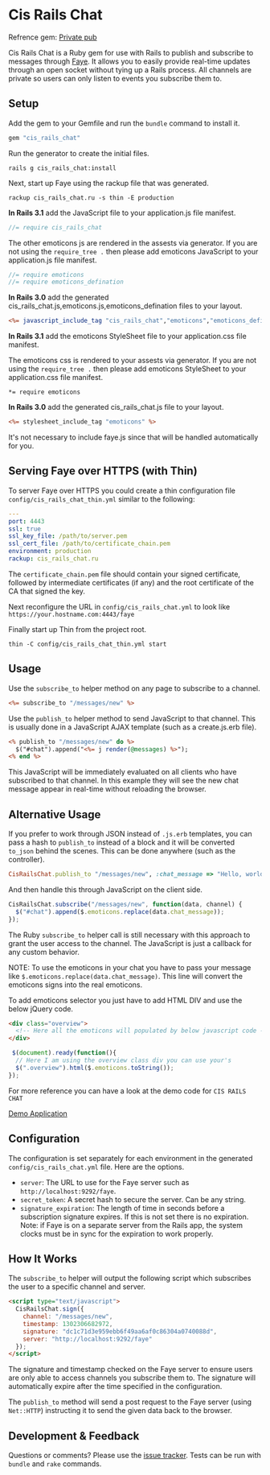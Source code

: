# Cis Rails Chat
Refrence gem: [Private pub](https://github.com/ryanb/private_pub)

Cis Rails Chat is a Ruby gem for use with Rails to publish and subscribe to messages through [Faye](http://faye.jcoglan.com/). It allows you to easily provide real-time updates through an open socket without tying up a Rails process. All channels are private so users can only listen to events you subscribe them to.

## Setup

Add the gem to your Gemfile and run the `bundle` command to install it.

```ruby
gem "cis_rails_chat"
```

Run the generator to create the initial files.

```
rails g cis_rails_chat:install
```

Next, start up Faye using the rackup file that was generated.

```
rackup cis_rails_chat.ru -s thin -E production
```

**In Rails 3.1** add the JavaScript file to your application.js file manifest. 

```javascript
//= require cis_rails_chat
```
The other emoticons js are rendered in the assests via generator. If you are not using the `require_tree .` then please add emoticons JavaScript to your application.js file manifest.

```javascript
//= require emoticons
//= require emoticons_defination
```

**In Rails 3.0** add the generated cis_rails_chat.js,emoticons.js,emoticons_defination files to your layout.

```rhtml
<%= javascript_include_tag "cis_rails_chat","emoticons","emoticons_defination" %>
```

**In Rails 3.1** add the emoticons StyleSheet file to your application.css file manifest. 

The emoticons css is rendered to your assests via generator. If you are not using the `require_tree .` then please add emoticons StyleSheet to your application.css file manifest.

```stylesheet
*= require emoticons
```

**In Rails 3.0** add the generated cis_rails_chat.js file to your layout.

```rhtml
<%= stylesheet_include_tag "emoticons" %>
```


It's not necessary to include faye.js since that will be handled automatically for you.

## Serving Faye over HTTPS (with Thin)

To server Faye over HTTPS you could create a thin configuration file `config/cis_rails_chat_thin.yml` similar to the following:

```yaml
---
port: 4443
ssl: true
ssl_key_file: /path/to/server.pem
ssl_cert_file: /path/to/certificate_chain.pem
environment: production
rackup: cis_rails_chat.ru
```

The `certificate_chain.pem` file should contain your signed certificate, followed by intermediate certificates (if any) and the root certificate of the CA that signed the key.

Next reconfigure the URL in `config/cis_rails_chat.yml` to look like `https://your.hostname.com:4443/faye`

Finally start up Thin from the project root.

```
thin -C config/cis_rails_chat_thin.yml start
```

## Usage

Use the `subscribe_to` helper method on any page to subscribe to a channel.

```rhtml
<%= subscribe_to "/messages/new" %>
```

Use the `publish_to` helper method to send JavaScript to that channel. This is usually done in a JavaScript AJAX template (such as a create.js.erb file).

```rhtml
<% publish_to "/messages/new" do %>
  $("#chat").append("<%= j render(@messages) %>");
<% end %>
```

This JavaScript will be immediately evaluated on all clients who have subscribed to that channel. In this example they will see the new chat message appear in real-time without reloading the browser.


## Alternative Usage

If you prefer to work through JSON instead of `.js.erb` templates, you can pass a hash to `publish_to` instead of a block and it will be converted `to_json` behind the scenes. This can be done anywhere (such as the controller).

```ruby
CisRailsChat.publish_to "/messages/new", :chat_message => "Hello, world!"
```

And then handle this through JavaScript on the client side.

```javascript
CisRailsChat.subscribe("/messages/new", function(data, channel) {
  $("#chat").append($.emoticons.replace(data.chat_message));
});
```

The Ruby `subscribe_to` helper call is still necessary with this approach to grant the user access to the channel. The JavaScript is just a callback for any custom behavior.

NOTE: To use the emoticons in your chat you have to pass your message like `$.emoticons.replace(data.chat_message)`. This line will convert the emoticons signs into the real emoticons.

To add emoticons selector you just have to add HTML DIV and use the below jQuery code.
```html
<div class="overview">
  <!-- Here all the emoticons will populated by below javascript code -->
</div>
```
```javascript
 $(document).ready(function(){
  // Here I am using the overview class div you can use your's
  $(".overview").html($.emoticons.toString());
});
```
For more reference you can have a look at the demo code for `CIS RAILS CHAT`

  [Demo Application](https://github.com/ciserfan/chat_demo)

## Configuration

The configuration is set separately for each environment in the generated `config/cis_rails_chat.yml` file. Here are the options.

* `server`: The URL to use for the Faye server such as `http://localhost:9292/faye`.
* `secret_token`: A secret hash to secure the server. Can be any string.
* `signature_expiration`: The length of time in seconds before a subscription signature expires. If this is not set there is no expiration. Note: if Faye is on a separate server from the Rails app, the system clocks must be in sync for the expiration to work properly.


## How It Works

The `subscribe_to` helper will output the following script which subscribes the user to a specific channel and server.

```html
<script type="text/javascript">
  CisRailsChat.sign({
    channel: "/messages/new",
    timestamp: 1302306682972,
    signature: "dc1c71d3e959ebb6f49aa6af0c86304a0740088d",
    server: "http://localhost:9292/faye"
  });
</script>
```

The signature and timestamp checked on the Faye server to ensure users are only able to access channels you subscribe them to. The signature will automatically expire after the time specified in the configuration.

The `publish_to` method will send a post request to the Faye server (using `Net::HTTP`) instructing it to send the given data back to the browser.


## Development & Feedback

Questions or comments? Please use the [issue tracker](https://github.com/ciserfan/cis_rails_chat/issues). Tests can be run with `bundle` and `rake` commands.

